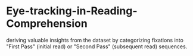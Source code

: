# Eye-tracking-in-Reading-Comprehension
deriving valuable insights from the dataset by categorizing fixations into "First Pass" (initial read) or "Second Pass" (subsequent read) sequences.
